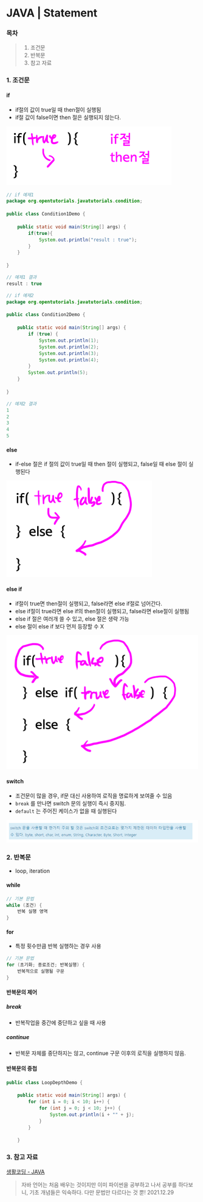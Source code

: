# JAVA | Statement

### 목차

> 1. 조건문
> 2. 반복문
> 3. 참고 자료



### 1. 조건문

#### if

- if절의 값이 true일 때 then절이 실행됨
- if절 값이 false이면 then 절은 실행되지 않는다.

![image-20211229161402090](java_statement.assets/image-20211229161402090.png)

```java
// if 예제1
package org.opentutorials.javatutorials.condition;
 
public class Condition1Demo {
 
    public static void main(String[] args) {
        if(true){
            System.out.println("result : true");
        }
    }
 
}
```

```java
// 예제1 결과
result : true
```

```java
// if 예제2
package org.opentutorials.javatutorials.condition;
 
public class Condition2Demo {
 
    public static void main(String[] args) {
        if (true) {
            System.out.println(1);
            System.out.println(2);
            System.out.println(3);
            System.out.println(4);
        }
        System.out.println(5);
    }
 
}
```

```java
// 예제2 결과
1
2
3
4
5
```



#### else

- if-else 절은 if 절의 값이 true일 때 then 절이 실행되고, false일 때 else 절이 실행된다

![image-20211229161514591](java_statement.assets/image-20211229161514591.png)

#### else if

- if절이 true면 then절이 실행되고, false라면 else if절로 넘어간다.
- else if절이 true라면 else if의 then절이 실행되고, false라면 else절이 실행됨
- else if 절은 여러개 쓸 수 있고, else 절은 생략 가능
- else 절이 else if 보다 먼저 등장할 수 X

![image-20211229161641255](java_statement.assets/image-20211229161641255.png)



#### switch

- 조건문이 많을 경우, if문 대신 사용하여 로직을 명료하게 보여줄 수 있음
- `break` 를 만나면 switch 문의 실행이 즉시 중지됨.
- `default` 는 주어진 케이스가 없을 때 실행된다

![image-20211229162333550](java_statement.assets/image-20211229162333550.png)



### 2. 반복문

- loop, iteration



#### while

```java
// 기본 문법
while (조건) {
    반복 실행 영역
}
```



#### for

- 특정 횟수만큼 반복 실행하는 경우 사용

```java
// 기본 문법
for (초기화; 종료조건; 반복실행) {
    반복적으로 실행될 구문
}
```



#### 반복문의 제어

##### break

- 반복작업을 중간에 중단하고 싶을 때 사용

##### continue

- 반복문 자체를 중단하지는 않고, continue 구문 이후의 로직을 실행하지 않음.



#### 반복문의 중첩

```java
public class LoopDepthDemo {
 
    public static void main(String[] args) {
        for (int i = 0; i < 10; i++) {
            for (int j = 0; j < 10; j++) {
                System.out.println(i + "" + j);
            }
        }
 
    }
```



### 3. 참고 자료

[생활코딩 - JAVA](https://opentutorials.org/course/1223/5335)



> 자바 언어는 처음 배우는 것이지만 이미 파이썬을 공부하고 나서 공부를 하다보니, 기초 개념들은 익숙하다. 다만 문법만 다르다는 것 뿐! 2021.12.29
